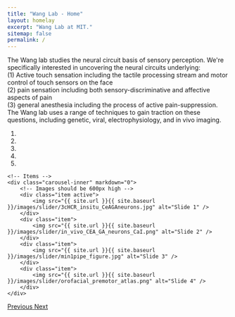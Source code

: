 ```yaml
---
title: "Wang Lab - Home"
layout: homelay
excerpt: "Wang Lab at MIT."
sitemap: false
permalink: /
---
```


The Wang lab studies the neural circuit basis of sensory perception. We're specifically interested in uncovering the neural circuits underlying:   
(1) Active touch sensation including the tactile processing stream and motor control of touch sensors on the face  
(2) pain sensation including both sensory-discriminative and affective aspects of pain  
(3) general anesthesia including the process of active pain-suppression.  
The Wang lab uses a range of techniques to gain traction on these questions, including genetic, viral, electrophysiology, and in vivo imaging.


<div markdown="0" id="carousel" class="carousel slide" data-ride="carousel" data-interval="5000" data-pause="hover" >
    <!-- Menu -->
    <ol class="carousel-indicators">
        <li data-target="#carousel" data-slide-to="0" class="active"></li>
        <li data-target="#carousel" data-slide-to="1"></li>
        <li data-target="#carousel" data-slide-to="2"></li>
        <li data-target="#carousel" data-slide-to="3"></li>
        <li data-target="#carousel" data-slide-to="4"></li>
    </ol>

    <!-- Items -->
    <div class="carousel-inner" markdown="0">
        <!-- Images should be 600px high --> 
        <div class="item active">
            <img src="{{ site.url }}{{ site.baseurl }}/images/slider/3cHCR_insitu_CeAGAneurons.jpg" alt="Slide 1" />
        </div>
        <div class="item">
            <img src="{{ site.url }}{{ site.baseurl }}/images/slider/in_vivo_CEA_GA_neurons_CaI.png" alt="Slide 2" />
        </div>
        <div class="item">
            <img src="{{ site.url }}{{ site.baseurl }}/images/slider/min1pipe_figure.jpg" alt="Slide 3" />
        </div>
        <div class="item">
            <img src="{{ site.url }}{{ site.baseurl }}/images/slider/orofacial_premotor_atlas.png" alt="Slide 4" />
        </div>
    </div>
  <a class="left carousel-control" href="#carousel" role="button" data-slide="prev">
    <span class="glyphicon glyphicon-chevron-left" aria-hidden="true"></span>
    <span class="sr-only">Previous</span>
  </a>
  <a class="right carousel-control" href="#carousel" role="button" data-slide="next">
    <span class="glyphicon glyphicon-chevron-right" aria-hidden="true"></span>
    <span class="sr-only">Next</span>
  </a>
</div>





<!-- <figure class="fourth">
  <img src="{{ site.url }}{{ site.baseurl }}/images/logopic/Logo_Leiden.jpg" style="width: 210px">
  <img src="{{ site.url }}{{ site.baseurl }}/images/logopic/Logo_Nanofront.jpg" style="width: 110px">
  <img src="{{ site.url }}{{ site.baseurl }}/images/logopic/Logo_NWO.jpg" style="width: 120px">
  <img src="{{ site.url }}{{ site.baseurl }}/images/logopic/Logo_ERC.jpg" style="width: 110px">
</figure> -->
